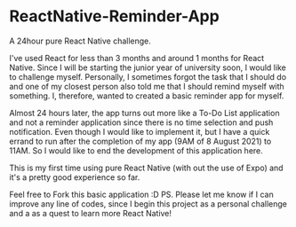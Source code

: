 # ReactNative-Reminder-App
A 24hour pure React Native challenge.

I've used React for less than 3 months and around 1 months for React Native. Since I will be starting the junior year of university soon, I would like to challenge myself.
Personally, I sometimes forgot the task that I should do and one of my closest person also told me that I should remind myself with something. I, therefore, wanted to created a basic
reminder app for myself.

Almost 24 hours later, the app turns out more like a To-Do List application and not a reminder application since there is no time selection and push notification. Even though I would like
to implement it, but I have a quick errand to run after the completion of my app (9AM of 8 August 2021) to 11AM. So I would like to end the development of this application here.

This is my first time using pure React Native (with out the use of Expo) and it's a pretty good experience so far.

Feel free to Fork this basic application :D
PS. Please let me know if I can improve any line of codes, since I begin this project as a personal challenge and a as a quest to learn more React Native!

